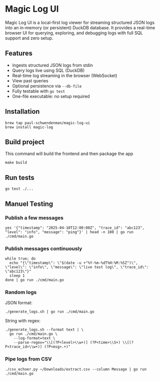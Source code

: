# Magic Log UI

Magic Log UI is a local-first log viewer for streaming structured JSON logs into an in-memory (or persistent) DuckDB database. It provides a real-time browser UI for querying, exploring, and debugging logs with full SQL support and zero setup.

## Features

- Ingests structured JSON logs from stdin
- Query logs live using SQL (DuckDB)
- Real-time log streaming in the browser (WebSocket)
- View past queries
- Optional persistence via `--db-file`
- Fully testable with `go test`
- One-file executable: no setup required

## Installation

```
brew tap paul-schwendenman/magic-log-ui
brew install magic-log
```

## Build project

This command will build the frontend and then package the app

```
make build
```

## Run tests

```
go test ./...
```

## Manuel Testing

### Publish a few messages

```
yes '{"timestamp": "2025-04-10T12:00:00Z", "trace_id": "abc123", "level": "info", "message": "ping"}' | head -n 100 | go run ./cmd/main.go
```

### Publish messages continuously

```
while true; do
  echo "{\"timestamp\": \"$(date -u +"%Y-%m-%dT%H:%M:%SZ")\", \"level\": \"info\", \"message\": \"live test log\", \"trace_id\": \"abc123\"}"
  sleep 1
done | go run ./cmd/main.go
```

### Random logs

JSON format:

```
./generate_logs.sh | go run ./cmd/main.go
```

String with regex:

```
./generate_logs.sh --format text | \
  go run ./cmd/main.go \
    --log-format=text \
    --parse-regex="\\[(?P<level>\\w+)] (?P<time>\\S+) \\[(?P<trace_id>\\w+)] (?P<msg>.+)"
```

### Pipe logs from CSV

```
./csv_echoer.py ~/Downloads/extract.csv --column Message | go run ./cmd/main.go
```
